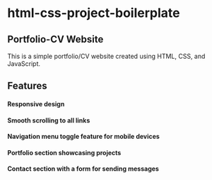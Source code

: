 # html-css-project-boilerplate

## Portfolio-CV Website

This is a simple portfolio/CV website created using HTML, CSS, and JavaScript.

## Features
#### Responsive design
#### Smooth scrolling to all links
#### Navigation menu toggle feature for mobile devices
#### Portfolio section showcasing projects
#### Contact section with a form for sending messages







